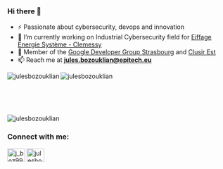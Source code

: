 ### Hi there 👋 

- ⚡ Passionate about cybersecurity, devops and innovation
- 🔭 I’m currently working on Industrial Cybersecurity field for <a href="https://www.clemessy.com/industries-du-futur/cybersecurite-des-systemes-industriels">Eiffage Energie Système - Clemessy</a>
- 🌱 Member of the <a href="https://gdgstrasbourg.fr/">Google Developer Group Strasbourg</a> and <a href="http://clusir-est.org/public/Bienvenue.html">Clusir Est</a>
- 📫 Reach me at **jules.bozouklian@epitech.eu**

<p><img align="left" src="https://github-readme-stats.vercel.app/api?username=julesbozouklian&&count_private=true&show_icons=true&theme=tokyonight" alt="julesbozouklian" /></p>

<p><img align="center" src="https://github-readme-stats.vercel.app/api/top-langs/?username=julesbozouklian&&count_private=true&theme=tokyonight" alt="julesbozouklian" /></p>

<br/><br/><br/>
<p align="left"> <img src="https://komarev.com/ghpvc/?username=julesbozouklian&label=Profile%20views&color=0e75b6&style=flat" alt="julesbozouklian" /> </p>

<h3 align="left">Connect with me:</h3>
<p align="left">
<a href="https://twitter.com/j_boz99" target="blank"><img align="center" src="https://raw.githubusercontent.com/rahuldkjain/github-profile-readme-generator/master/src/images/icons/Social/twitter.svg" alt="j_boz99" height="30" width="40" /></a>
<a href="https://linkedin.com/in/jules-bozouklian" target="blank"><img align="center" src="https://raw.githubusercontent.com/rahuldkjain/github-profile-readme-generator/master/src/images/icons/Social/linked-in-alt.svg" alt="julesbozouklian" height="30" width="40" /></a>
</p>


